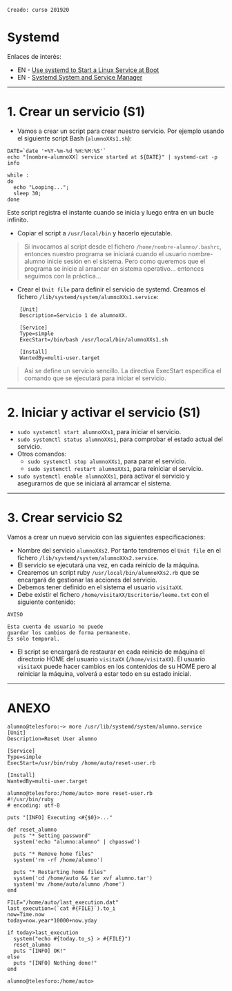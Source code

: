 
```
Creado: curso 201920
```

# Systemd

Enlaces de interés:
* EN - [Use systemd to Start a Linux Service at Boot](https://www.linode.com/docs/quick-answers/linux/start-service-at-boot/)
* EN - [Systemd System and Service Manager](https://www.freedesktop.org/wiki/Software/systemd/)

---

# 1. Crear un servicio (S1)

* Vamos a crear un script para crear nuestro servicio.
Por ejemplo usando el siguiente script Bash (`alumnoXXs1.sh`):
```
DATE=`date '+%Y-%m-%d %H:%M:%S'`
echo "[nombre-alumnoXX] service started at ${DATE}" | systemd-cat -p info

while :
do
  echo "Looping...";
  sleep 30;
done
```
Este script registra el instante cuando se inicia y luego entra en un bucle infinito.

* Copiar el script a `/usr/local/bin` y hacerlo ejecutable.

> Si invocamos al script desde el fichero `/home/nombre-alumno/.bashrc`, entonces nuestro programa se iniciará cuando el usuario nombre-alumno inicie sesión en el sistema. Pero como queremos que el programa se inicie al arrancar en sistema operativo... entonces seguimos con la práctica...

* Crear el `Unit file` para definir el servicio de systemd. Creamos el fichero `/lib/systemd/system/alumnoXXs1.service`:
```
    [Unit]
    Description=Servicio 1 de alumnoXX.

    [Service]
    Type=simple
    ExecStart=/bin/bash /usr/local/bin/alumnoXXs1.sh

    [Install]
    WantedBy=multi-user.target
```
> Así se define un servicio sencillo. La directiva ExecStart especifica el comando que se ejecutará para iniciar el servicio.

---

# 2. Iniciar y activar el servicio (S1)

* `sudo systemctl start alumnoXXs1`, para iniciar el servicio.
* `sudo systemctl status alumnoXXs1`, para comprobar el estado actual del servicio.
* Otros comandos:
    * `sudo systemctl stop alumnoXXs1`, para parar el servicio.
    * `sudo systemctl restart alumnoXXs1`, para reiniciar el servicio.
* `sudo systemctl enable alumnoXXs1`, para activar el servicio y asegurarnos de que se iniciará al arramcar el sistema.

---

# 3. Crear servicio S2

Vamos a crear un nuevo servicio con las siguientes especificaciones:
* Nombre del servicio `alumnoXXs2`. Por tanto tendremos el `Unit file` en el fichero `/lib/systemd/system/alumnoXXs2.service`.
* El servicio se ejecutará una vez, en cada reinicio de la máquina.
* Crearemos un script ruby `/usr/local/bin/alumnoXXs2.rb` que se encargará de gestionar las acciones del servicio.
* Debemos tener definido en el sistema el usuario `visitaXX`.
* Debe existir el fichero `/home/visitaXX/Escritorio/leeme.txt` con el siguiente contenido:
```
AVISO

Esta cuenta de usuario no puede
guardar los cambios de forma permanente.
Es sólo temporal.
```
* El script se encargará de restaurar en cada reinicio de máquina el directorio HOME del usuario `visitaXX` (`/home/visitaXX`). El usuario `visitaXX` puede hacer cambios en los contenidos de su HOME pero al reiniciar la máquina, volverá a estar todo en su estado inicial.

---


# ANEXO

```
alumno@telesforo:~> more /usr/lib/systemd/system/alumno.service
[Unit]
Description=Reset User alumno

[Service]
Type=simple
ExecStart=/usr/bin/ruby /home/auto/reset-user.rb

[Install]
WantedBy=multi-user.target
```

```
alumno@telesforo:/home/auto> more reset-user.rb
#!/usr/bin/ruby
# encoding: utf-8

puts "[INFO] Executing <#{$0}>..."

def reset_alumno
  puts "* Setting password"
  system('echo "alumno:alumno" | chpasswd')

  puts "* Remove home files"
  system('rm -rf /home/alumno')

  puts "* Restarting home files"
  system('cd /home/auto && tar xvf alumno.tar')
  system('mv /home/auto/alumno /home')
end

FILE="/home/auto/last_execution.dat"
last_execution=(`cat #{FILE}`).to_i
now=Time.now
today=now.year*10000+now.yday

if today>last_execution
  system("echo #{today.to_s} > #{FILE}")
  reset_alumno
  puts "[INFO] OK!"
else
  puts "[INFO] Nothing done!"
end

alumno@telesforo:/home/auto>

```
